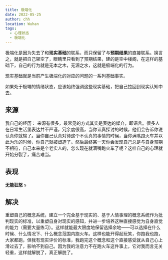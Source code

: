 ```yaml
---
title: 极端化
date: 2022-05-25
author: chh
location: Wuhan
tags:
  - 心理状态
  - 极端化
---
```


极端化是因为失去了和**现实基础**的联系，而只保留了与**预期结果**的直接联系。换言之，就是把自己架空了，眼睛里只看到了预期结果，建的是空中楼阁，在这样的基础下，自己的行为就是无本之木，无源之水，这就是极端化的行为。

现实基础就是当前产生极端化的对应的问题的一系列基础事实。

如果处于极端的情绪状态，应该始终强调这些现实基础，把自己拉回到现实认知中去。

## 来源

我自己的经历：
来源有很多，最常见的方式其实是表达的媒介，即语言。很多人在日常生活里表达并不严谨，冗余度很高，当你认真探讨的时候，他们会告诉你说认真你就输了。当你自己认真对待这个不认真的事情的时候，当你满嘴跑火车并以此为乐的时候，你自己就被塑造了。然后最终某一天你会发现自己总是与自身预期不相符，自己本来是个老实人的，怎么现在就满嘴跑火车了呢？这样自己的心理就开始分裂了，痛苦难当。

## 表现

**无能狂怒**
s

## 解决

重塑自己的概念系统，建立一个完全基于现实的、基于人情事理的概念系统作为批判现实的标准，以重塑自身对现实的感知，并进一步培养这种直接感觉为自身直觉的能力（需要大量练习）。这样就能最大限度地保留选择余地——可以选择在什么时候、什么情况下、什么概念范围内跑火车。这样也能开得起玩笑，你跑我也跑，大家都跑，但我有现实评价的标准，我跑完这个概念和这个直接感受就从自己心上滑过去了，影响不到自己。因为我的注意力不在跑火车这件事上，它对我而言无关轻重，这样就解脱了，真正解脱了。
